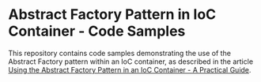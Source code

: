 # Abstract Factory Pattern in IoC Container - Code Samples

This repository contains code samples demonstrating the use of the Abstract Factory pattern within an IoC container, as described in the article [Using the Abstract Factory Pattern in an IoC Container - A Practical Guide](https://medium.com/@RuslanAbdulov/using-the-abstract-factory-pattern-in-an-ioc-container-a-practical-guide-fc453653efd1).
